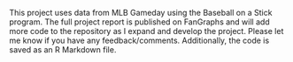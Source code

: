 This project uses data from MLB Gameday using the Baseball on a Stick program. The full project report is published on FanGraphs and will add more code to the repository as I expand and develop the project. Please let me know if you have any feedback/comments.
Additionally, the code is saved as an R Markdown file.
